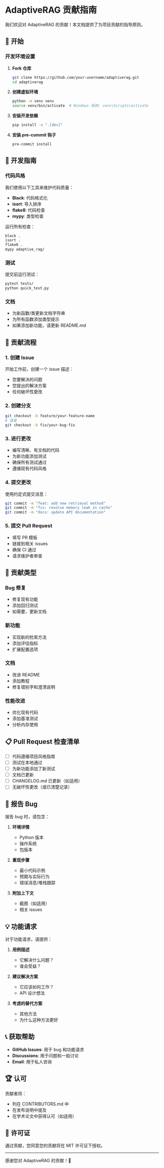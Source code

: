 # AdaptiveRAG 贡献指南

我们欢迎对 AdaptiveRAG 的贡献！本文档提供了为项目贡献的指导原则。

## 🚀 开始

### 开发环境设置

1. **Fork 仓库**
   ```bash
   git clone https://github.com/your-username/adaptiverag.git
   cd adaptiverag
   ```

2. **创建虚拟环境**
   ```bash
   python -m venv venv
   source venv/bin/activate  # Windows 系统: venv\Scripts\activate
   ```

3. **安装开发依赖**
   ```bash
   pip install -e ".[dev]"
   ```

4. **安装 pre-commit 钩子**
   ```bash
   pre-commit install
   ```

## 📝 开发指南

### 代码风格

我们使用以下工具来维护代码质量：

- **Black**: 代码格式化
- **isort**: 导入排序
- **flake8**: 代码检查
- **mypy**: 类型检查

运行所有检查：
```bash
black .
isort .
flake8 .
mypy adaptive_rag/
```

### 测试

提交前运行测试：
```bash
pytest tests/
python quick_test.py
```

### 文档

- 为新函数/类更新文档字符串
- 为所有函数添加类型提示
- 如果添加新功能，请更新 README.md

## 🔄 贡献流程

### 1. 创建 Issue

开始工作前，创建一个 issue 描述：
- 您要解决的问题
- 您提出的解决方案
- 任何破坏性更改

### 2. 创建分支

```bash
git checkout -b feature/your-feature-name
# 或者
git checkout -b fix/your-bug-fix
```

### 3. 进行更改

- 编写清晰、有文档的代码
- 为新功能添加测试
- 确保所有测试通过
- 遵循现有代码风格

### 4. 提交更改

使用约定式提交消息：
```bash
git commit -m "feat: add new retrieval method"
git commit -m "fix: resolve memory leak in cache"
git commit -m "docs: update API documentation"
```

### 5. 提交 Pull Request

- 填写 PR 模板
- 链接到相关 issues
- 确保 CI 通过
- 请求维护者审查

## 🧪 贡献类型

### Bug 修复
- 修复现有功能
- 添加回归测试
- 如需要，更新文档

### 新功能
- 实现新的检索方法
- 添加评估指标
- 扩展配置选项

### 文档
- 改进 README
- 添加教程
- 修复错别字和澄清说明

### 性能改进
- 优化现有代码
- 添加基准测试
- 分析内存使用

## 📋 Pull Request 检查清单

- [ ] 代码遵循项目风格指南
- [ ] 测试在本地通过
- [ ] 为新功能添加了新测试
- [ ] 文档已更新
- [ ] CHANGELOG.md 已更新（如适用）
- [ ] 无破坏性更改（或已清楚记录）

## 🐛 报告 Bug

报告 bug 时，请包含：

1. **环境详情**
   - Python 版本
   - 操作系统
   - 包版本

2. **重现步骤**
   - 最小代码示例
   - 预期与实际行为
   - 错误消息/堆栈跟踪

3. **附加上下文**
   - 截图（如适用）
   - 相关 issues

## 💡 功能请求

对于功能请求，请提供：

1. **用例描述**
   - 它解决什么问题？
   - 谁会受益？

2. **建议解决方案**
   - 它应该如何工作？
   - API 设计想法

3. **考虑的替代方案**
   - 其他方法
   - 为什么这种方法更好

## 📞 获取帮助

- **GitHub Issues**: 用于 bug 和功能请求
- **Discussions**: 用于问题和一般讨论
- **Email**: 用于私人咨询

## 🏆 认可

贡献者将：
- 列在 CONTRIBUTORS.md 中
- 在发布说明中提及
- 在学术论文中获得认可（如适用）

## 📄 许可证

通过贡献，您同意您的贡献将在 MIT 许可证下授权。

---

感谢您对 AdaptiveRAG 的贡献！🎉
